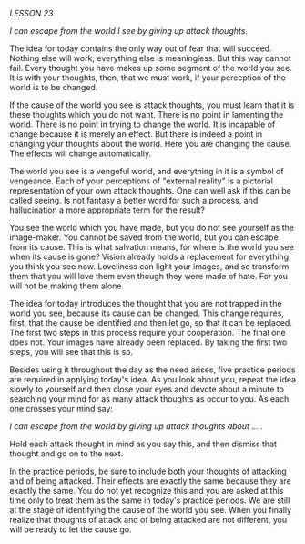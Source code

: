 *LESSON 23*

*I can escape from the world I see by giving up attack thoughts.*

The idea for today contains the only way out of fear that will succeed. Nothing else will work; everything else is meaningless. But this way cannot fail. Every thought you have makes up some segment of the world you see. It is with your thoughts, then, that we must work, if your perception of the world is to be changed.

If the cause of the world you see is attack thoughts, you must learn that it is these thoughts which you do not want. There is no point in lamenting the world. There is no point in trying to change the world. It is incapable of change because it is merely an effect. But there is indeed a point in changing your thoughts about the world. Here you are changing the cause. The effects will change automatically.

The world you see is a vengeful world, and everything in it is a symbol of vengeance. Each of your perceptions of "external reality" is a pictorial representation of your own attack thoughts. One can well ask if this can be called seeing. Is not fantasy a better word for such a process, and hallucination a more appropriate term for the result?

You see the world which you have made, but you do not see yourself as the image-maker. You cannot be saved from the world, but you can escape from its cause. This is what salvation means, for where is the world you see when its cause is gone? Vision already holds a replacement for everything you think you see now. Loveliness can light your images, and so transform them that you will love them even though they were made of hate. For you will not be making them alone.

The idea for today introduces the thought that you are not trapped in the world you see, because its cause can be changed. This change requires, first, that the cause be identified and then let go, so that it can be replaced. The first two steps in this process require your cooperation. The final one does not. Your images have already been replaced. By taking the first two steps, you will see that this is so.

Besides using it throughout the day as the need arises, five practice periods are required in applying today's idea. As you look about you, repeat the idea slowly to yourself and then close your eyes and devote about a minute to searching your mind for as many attack thoughts as occur to you. As each one crosses your mind say:

_I can escape from the world by giving up attack thoughts about ... ._

Hold each attack thought in mind as you say this, and then dismiss that thought and go on to the next.

In the practice periods, be sure to include both your thoughts of attacking and of being attacked. Their effects are exactly the same because they are exactly the same. You do not yet recognize this and you are asked at this time only to treat them as the same in today's practice periods. We are still at the stage of identifying the cause of the world you see. When you finally realize that thoughts of attack and of being attacked are not different, you will be ready to let the cause go.